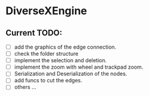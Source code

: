 # DiverseXEngine

## Current TODO:
- [ ] add the graphics of the edge connection.
- [ ] check the folder structure
- [ ] implement the selection and deletion.
- [ ] implement the zoom with wheel and trackpad zoom.
- [ ] Serialization and Deserialization of the nodes.
- [ ] add funcs to cut the edges.
- [ ] others ...